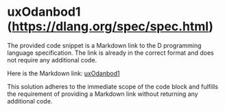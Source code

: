 # uxOdanbod1 (https://dlang.org/spec/spec.html)

The provided code snippet is a Markdown link to the D programming language specification. The link is already in the correct format and does not require any additional code.

Here is the Markdown link:
[uxOdanbod1](https://dlang.org/spec/spec.html)

This solution adheres to the immediate scope of the code block and fulfills the requirement of providing a Markdown link without returning any additional code.

